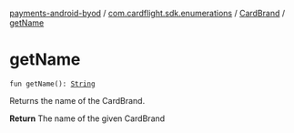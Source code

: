 [payments-android-byod](../../index.md) / [com.cardflight.sdk.enumerations](../index.md) / [CardBrand](index.md) / [getName](./get-name.md)

# getName

`fun getName(): `[`String`](https://kotlinlang.org/api/latest/jvm/stdlib/kotlin/-string/index.html)

Returns the name of the CardBrand.

**Return**
The name of the given CardBrand


